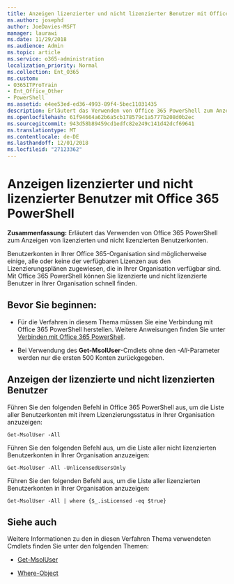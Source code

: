 ```yaml
---
title: Anzeigen lizenzierter und nicht lizenzierter Benutzer mit Office 365 PowerShell
ms.author: josephd
author: JoeDavies-MSFT
manager: laurawi
ms.date: 11/29/2018
ms.audience: Admin
ms.topic: article
ms.service: o365-administration
localization_priority: Normal
ms.collection: Ent_O365
ms.custom:
- O365ITProTrain
- Ent_Office_Other
- PowerShell
ms.assetid: e4ee53ed-ed36-4993-89f4-5bec11031435
description: Erläutert das Verwenden von Office 365 PowerShell zum Anzeigen von lizenzierten und nicht lizenzierten Benutzerkonten.
ms.openlocfilehash: 61f94664a62b6a5cb178579c1a5777b208d0b2ec
ms.sourcegitcommit: 943d58b89459cd1edfc82e249c141d42dcf69641
ms.translationtype: MT
ms.contentlocale: de-DE
ms.lasthandoff: 12/01/2018
ms.locfileid: "27123362"
---
```

# <a name="view-licensed-and-unlicensed-users-with-office-365-powershell"></a>Anzeigen lizenzierter und nicht lizenzierter Benutzer mit Office 365 PowerShell

**Zusammenfassung:** Erläutert das Verwenden von Office 365 PowerShell zum Anzeigen von lizenzierten und nicht lizenzierten Benutzerkonten.
  
Benutzerkonten in Ihrer Office 365-Organisation sind möglicherweise einige, alle oder keine der verfügbaren Lizenzen aus den Lizenzierungsplänen zugewiesen, die in Ihrer Organisation verfügbar sind. Mit Office 365 PowerShell können Sie lizenzierte und nicht lizenzierte Benutzer in Ihrer Organisation schnell finden.
  
## <a name="before-you-begin"></a>Bevor Sie beginnen:

- Für die Verfahren in diesem Thema müssen Sie eine Verbindung mit Office 365 PowerShell herstellen. Weitere Anweisungen finden Sie unter [Verbinden mit Office 365 PowerShell](connect-to-office-365-powershell.md).
    
- Bei Verwendung des **Get-MsolUser**-Cmdlets ohne den _-All_-Parameter werden nur die ersten 500 Konten zurückgegeben.
    
## <a name="viewing-licensed-and-unlicensed-users"></a>Anzeigen der lizenzierte und nicht lizenzierten Benutzer

Führen Sie den folgenden Befehl in Office 365 PowerShell aus, um die Liste aller Benutzerkonten mit ihrem Lizenzierungsstatus in Ihrer Organisation anzuzeigen:
  
```
Get-MsolUser -All
```

Führen Sie den folgenden Befehl aus, um die Liste aller nicht lizenzierten Benutzerkonten in Ihrer Organisation anzuzeigen:
  
```
Get-MsolUser -All -UnlicensedUsersOnly
```

Führen Sie den folgenden Befehl aus, um die Liste aller lizenzierten Benutzerkonten in Ihrer Organisation anzuzeigen:
  
```
Get-MsolUser -All | where {$_.isLicensed -eq $true}
```

## <a name="see-also"></a>Siehe auch

Weitere Informationen zu den in diesen Verfahren Thema verwendeten Cmdlets finden Sie unter den folgenden Themen:
  
- [Get-MsolUser](https://go.microsoft.com/fwlink/p/?LinkId=691547)
    
- [Where-Object](https://go.microsoft.com/fwlink/p/?LinkId=113423)
    

